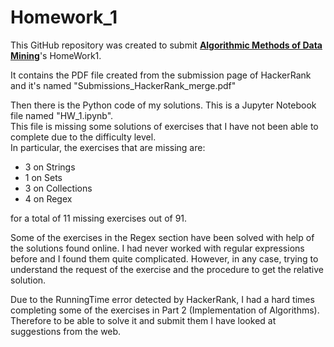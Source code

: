 # Homework_1

This GitHub repository was created to submit [**Algorithmic Methods of Data Mining**](http://aris.me/index.php/data-mining-ds-2022)'s HomeWork1.

It contains the PDF file created from the submission page of HackerRank and it's named "Submissions_HackerRank_merge.pdf"

Then there is the Python code of my solutions. This is a Jupyter Notebook file named "HW_1.ipynb".\
This file is missing some solutions of exercises that I have not been able to complete due to the difficulty level.\
In particular, the exercises that are missing are:
* 3 on Strings
* 1 on Sets 
* 3 on Collections
* 4 on Regex

for a total of 11 missing exercises out of 91.


Some of the exercises in the Regex section have been solved with help of the solutions found online.
I had never worked with regular expressions before and I found them quite complicated.
However, in any case, trying to understand the request of the exercise and the procedure to get the relative solution.

Due to the RunningTime error detected by HackerRank, I had a hard times completing some of the exercises in Part 2 (Implementation of Algorithms). 
Therefore to be able to solve it and submit them I have looked at suggestions from the web.


